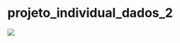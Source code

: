 # projeto_individual_dados_2

![](https://img.shields.io/badge/python-3670A0?style=for-the-badge&logo=python&logoColor=ffdd54)

